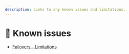 ```yaml
---
description: Links to any known issues and limitations.
---
```


# 🚧 Known issues

* [Failovers - Limitations](operations/failovers.md#limitations)



